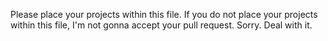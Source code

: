 Please place your projects within this file.
If you do not place your projects within this file, I'm not gonna accept your pull request. Sorry. Deal with it.
